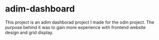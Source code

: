 # adim-dashboard
This project is an adim dashborad project I made for the odin project. The purpose behind it was to gain more experience with frontend website design and grid display.
